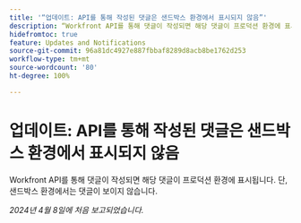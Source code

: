 ```yaml
---
title: '“업데이트: API를 통해 작성된 댓글은 샌드박스 환경에서 표시되지 않음”'
description: “Workfront API를 통해 댓글이 작성되면 해당 댓글이 프로덕션 환경에 표시됩니다. 단, 샌드박스 환경에서는 댓글이 보이지 않습니다.         ”
hidefromtoc: true
feature: Updates and Notifications
source-git-commit: 96a81dc4927e887fbbaf8289d8acb8be1762d253
workflow-type: tm+mt
source-wordcount: '80'
ht-degree: 100%

---
```



# 업데이트: API를 통해 작성된 댓글은 샌드박스 환경에서 표시되지 않음

Workfront API를 통해 댓글이 작성되면 해당 댓글이 프로덕션 환경에 표시됩니다. 단, 샌드박스 환경에서는 댓글이 보이지 않습니다.

_2024년 4월 8일에 처음 보고되었습니다._


